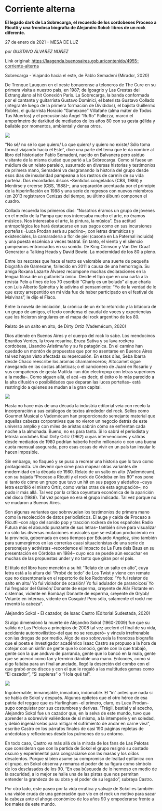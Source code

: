 # Corriente alterna

**El legado dark de La Sobrecarga, el recuerdo de los cordobeses Proceso a Ricutti y una frondosa biografía de Alejandro Sokol: libros de un rock diferente.**

27 de enero de 2021 - MESA DE LUZ

_por GUSTAVO ÁLVAREZ NÚÑEZ_

Link original: https://laagenda.buenosaires.gob.ar/contenido/4955-corriente-alterna



Sobrecarga - Viajando hacia el este, de Pablo Semadeni (Mirador, 2020)




De Trenque Lauquen en el oeste bonaerense a teloneros de The Cure en su primera visita a nuestro país, en 1987; de Igoagrio y Las Crestas del Extrangulano al hit Conexión París. La Sobrecarga, la banda conformada por el cantante y guitarrista Gustavo Dominici, el baterista Gustavo Collado (integrante luego de la primera formación de Divididos), el bajista Guillermo Robles, el guitarrista Horacio “Gamexane” Villafañe (alma máter de Todos Tus Muertos) y el percusionista Ángel “Ruffo” Pallezza, marcó el amperímetro de darkitud de mediados de los años 80 con su gesta gélida y bailable por momentos, ambiental y densa otros.




![](https://cdn.flowlikemusic.com/files/images/45417/c6627912-51ce-4af4-a2b9-d5fb956865af.jpg)




“No sé/ no sé lo que quiero/ Lo que quiero/ y quiero no existe/ Sólo toma forma/ viajando hacia el Este”, dice una parte del tema que le da nombre al libro del historiador Pablo Semadeni, nacido en Balvanera pero asiduo visitante de la misma ciudad que parió a La Sobrecarga. Como si fuese un médium de un relato paralelo, susurrado en diversas historias y testimonios de primera mano, Semadeni va desgranando la historia del grupo desde esos días de insularidad pampeana a los rastros de carmín de su vida porteña. Dos recordados discos –Sentidos congelados (CBS, 1986) y Mentirse y creerse (CBS, 1988)–, una separación acentuada por el principio de la hiperinflación en 1988 y una serie de regresos con nuevos miembros (en 2013 registraron Cenizas del tiempo, su último álbum) componen el cuadro.




Collado recuerda los primeros días: “Nosotros éramos un grupo de jóvenes en el medio de la Pampa que nos interesaba mucho el arte, no éramos músicos. Nos interesaba el arte, la pintura, la música”. Esa actitud antropofágica los hará destacarse en sus pagos como en sus incursiones porteñas –Luca Prodan será su padrino–, con letras dramáticas y existenciales, la camaradería a flor de piel (casona en La Paternal incluida) y una puesta escénica a veces teatral. En tanto, el viento y el silencio pampeanos entroncados en su sonido. De King Crimson y Van Der Graaf Generator a Talking Heads y David Bowie. La modernidad de los 80 a pleno.




Entre los rescates que hace el texto es valorable una suerte de pequeña biografía de Gamexane, fallecido en 2011 a causa de una hemorragia. Su amiga Roxana Lazarte Álvarez recompone muchas declaraciones en la lengua filosa de un guitarrista único. Desde el tipo que en una carta a la revista Pelo a fines de los 70 escribió “Charly es un boludo” al que charla con Luis Alberto Spinetta y le adivina el pensamiento: “Yo de la verdad de lo que estoy arrepentido en mi vida fue de haber participado en el festival de Malvinas”, le dijo el Flaco.




Entre la novela de iniciación, la crónica de un éxito retorcido y la bitácora de un grupo de amigos, el texto condensa el caudal de voces y experiencias que los hicieron singulares en el mapa del rock argentino de los 80.




Relato de un salto en alto, de Dirty Ortíz (Vademécum, 2020)




Dios atiende en Buenos Aires y el cuerpo del rock lo sabe. Los mendocinos Enanitos Verdes, la trova rosarina, Eruca Sativa y su lava rockera cordobesa, Lisandro Aristimuño y su fe patagónica. En el camino han quedado un montón de propuestas que por no asentarse en Buenos Aires tal vez hayan visto afectada su repercusión. En estos días, Seba Ibarra desde Chaco reescribe los aromas chamameceros; Altocamet sigue navegando en las costas atlánticas; o el cancionero de Juani en Rosario y sus compañeros de gesta Matilda –un dúo electropop con letras superiores a la media–. Como siguen allá, el acá –es decir, el éxito o lo más parecido a la alta difusión o posibilidades que deparan las luces porteñas– está restringido a quienes se mudan a la gran capital.




![](https://cdn.flowlikemusic.com/files/images/45420/51954d9d-ce22-40f0-a5a0-42d26483b76e.jpg)




Hasta no hace más de una década la industria editorial veía con recelo la incorporación a sus catálogos de textos alrededor del rock. Sellos como Gourmet Musical o Vademécum han proporcionado semejante material que aquellas cabezas corporativas que no vieron un negocio detrás de este universo amplio y con miles de aristas sabrán cómo se enfrentan cada noche a la almohada. Bueno, no es para tanto. Si lo sabrá el periodista y letrista cordobés Raúl Dirty Ortíz (1962) cuyas intervenciones y sátiras desde mediados de 1980 podrían haberlo hecho millonario o con una buena cuota mensual asegurada, pero esas cosas de vivir en un país tan insular lo hacen imposible.




Sin embargo, no flaqueó y se puso a recrear una historia que lo tuvo como protagonista. Un devenir que sirve para mapear otras variantes de modernidad en la década de 1980. Relato de un salto en alto (Vademécum), con su bajada “Proceso a Ricutti y el rock de Córdoba en los 80” nos pone al tanto de cómo un grupo que tuvo un hit en sus pagos y aledaños –cuya letra escribió el mismo Ortíz, como varias otras de esta agrupación–, no pudo ir más allá. Tal vez por la crítica coyuntura económica de la aparición del disco (1988). Tal vez porque no era el grupo indicado. Tal vez porque no se mudaron a Buenos Aires.




Son algunas variantes que sobrevuelan los testimonios de primera mano como la recolección de datos periodísticos. El auge y caída de Proceso a Ricutti –con algo del sonido pop y tracción rockera de los españoles Radio Futura más el absurdo punzante de sus letras– también sirve para visualizar no sólo las diversas mutaciones musicales que se estaban produciendo en la provincia, gobernada en esos tiempos por Eduardo Angeloz, sino también para sumergirnos en las correrías cuasi situacionistas de una serie de personajes y activistas –recordemos el impacto de La Fura dels Baus en su presentación en Córdoba en 1984– cuyo eco se puede aún escuchar en muchas de las propuestas under y no tanto que giran por el país.




El título del libro hace mención a su hit “Relato de un salto en alto”, cuya letra está a la altura del “Probé de todo” de Los Twist y viene con remate que no desentonaría en el repertorio de los Redondos: “Yo fui relator de salto en alto/ Yo fui violador de ocasión/ Yo fui adulador de paranoicos/ Yo fui fregador del Galeón/ Donante de esperma, creyente de Alá/ Flotante en cisternas, vidente en Bombay/ Donante de esperma, creyente de Grybb/ Votante en internas, vidente en Cosquín/ Pero sólo, solamente el rock/ me reventó la cabeza”.




Alejandro Sokol - El cazador, de Isaac Castro (Editorial Sudestada, 2020)




Si algo dimensionó la muerte de Alejandro Sokol (1960-2009) fue que su salida de Las Pelotas a principios de 2008 tal vez aceleró el final de su vida, accidente automovilístico–del que no se recuperó– y vínculo irrefrenable con las drogas de por medio. Algo de eso sobrevuela la frondosa biografía que el poeta e investigador académico Isaac Castro se propuso a la hora de cotejar con un sinfín de gente que lo conoció, gente con la que trabajó, gente con la que anduvo de parranda, gente que lo bancó en la mala, gente que se acercó como fan y terminó dándole una mano. Entonces, como si algo faltaba para un final anunciado, llegó la deserción del combo con el que grabó once discos y con el que le regaló a las multitudes gemas como “El cazador”, “Si supieras” o “Hola qué tal”.




![](https://cdn.flowlikemusic.com/files/images/45426/46a7e58a-4164-4393-a1a4-41d1d4321548.jpg)




Ingobernable, inmanejable, inmaduro, indomable. El “in” antes que nada si se habla de Sokol y después. Algunos epítetos que el otro héroe de esa patria del reggae que es Hurlingham –el primero, claro, es Luca Prodan– supo conquistar por sus costumbres y derivas. “Frágil, bestial y al acecho, Alejandro Sokol fue un cazador que, en la selva de este mundo, tuvo que aprender a sobrevivir valiéndose de sí mismo, a la intemperie y en soledad, y debió ingeniárselas para mitigar el sufrimiento de andar en carne viva”, escribe Castro en los párrafos finales de casi 190 páginas repletas de anécdotas y reflexiones desde los pulmones de su entorno.




En todo caso, Castro va más allá de la mirada de los fans de Las Pelotas que consideran que con la partida de Sokol el grupo resignó su costado oscuro y experimental para congraciarse con las masas y los oídos desatentos. Porque si bien asume su compromiso de lealtad epifánica con el grupo, en Sokol observa y remarca el poder de su figura como símbolo de los desclasados de los 90. “En esa búsqueda de lo hermoso en medio de la oscuridad, a lo mejor se halle una de las pistas que nos permitan entender la grandeza de su obra y el poder de su legado”, subraya Castro.




Por otro lado, este paseo por la vida errática y salvaje de Sokol es también una visión cruda de una generación que vio en el rock un motivo para sacar la cabeza ante el ahogo económico de los años 90 y empoderarse frente a los males de este mundo.



